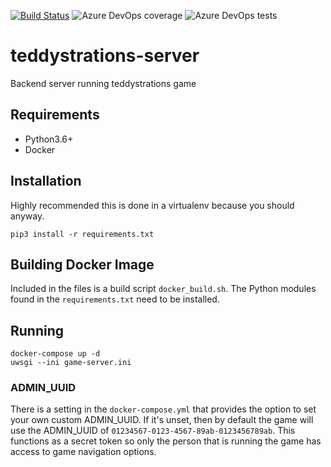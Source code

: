 [![Build Status](https://tchen25.visualstudio.com/Teddystrations/_apis/build/status/theodoreschen.teddystrations-server?branchName=master)](https://tchen25.visualstudio.com/Teddystrations/_build/latest?definitionId=10&branchName=master) ![Azure DevOps coverage](https://img.shields.io/azure-devops/coverage/tchen25/Teddystrations/10) ![Azure DevOps tests](https://img.shields.io/azure-devops/tests/tchen25/Teddystrations/10)

# teddystrations-server
Backend server running teddystrations game

## Requirements
- Python3.6+
- Docker

## Installation
Highly recommended this is done in a virtualenv because you should anyway.

```
pip3 install -r requirements.txt
```

## Building Docker Image
Included in the files is a build script `docker_build.sh`. The Python modules
found in the `requirements.txt` need to be installed.

## Running

```
docker-compose up -d
uwsgi --ini game-server.ini
```

### ADMIN_UUID
There is a setting in the `docker-compose.yml` that provides the option to
set your own custom ADMIN_UUID. If it's unset, then by default the game will
use the ADMIN_UUID of `01234567-0123-4567-89ab-0123456789ab`. This functions
as a secret token so only the person that is running the game has access to
game navigation options.
